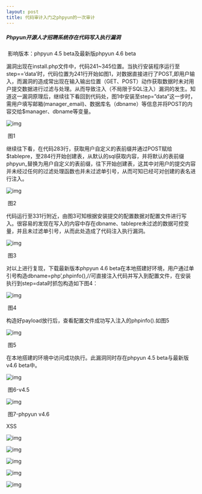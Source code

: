 ```yaml
---
layout: post
title: 代码审计入门之phpyun的一次审计 
---
```


#####     Phpyun开源人才招聘系统存在代码写入执行漏洞

​                  影响版本：phpyun 4.5 beta及最新版phpyun 4.6 beta

​       漏洞出现在install.php文件中，代码241~345位置。当执行安装程序运行至step==’data’时，代码位置为241行开始如图1，对数据直接进行了POST,即用户输入，而漏洞的造成常出现在输入输出位置（GET、POST）动作获取数据时未对用户提交数据进行过滤与处理。从而导致注入（不局限于SQL注入）漏洞的发生。知道这一漏洞原理后，继续往下看回到代码处，图1中安装至step=”data”这一步时，需用户填写邮箱(manager_email)、数据库名（dbname）等信息并将POST的内容交给$manager、dbname等变量。

![img](..\screenshots\wps96.tmp.jpg) 

​                            图1

继续往下看，在代码283行，获取用户自定义的表前缀并通过POST赋给$tablepre，至284行开始创建表，从默认的sql获取内容，并将默认的表前缀phpyun_替换为用户自定义的表前缀，往下开始创建表，这其中对用户的提交内容并未经过任何的过滤处理函数也并未过滤单引号，从而可知已经可对创建的表名进行注入。

![img](..\screenshots\wps97.tmp.jpg) 

​                           图2

代码运行至331行附近，由图3可知根据安装提交的配置数据对配置文件进行写入。很容易的发现在写入的内容中存在dbname、tablepre未过滤的数据可控变量，并且未过滤单引号，从而此处造成了代码注入执行漏洞。

![img](..\screenshots\wpsA8.tmp.jpg) 

​                            图3

对以上进行复现，下载最新版本phpyun 4.6 beta在本地搭建好环境，用户通过单引号构造dbname=php’,phpinfo(),//可直接注入代码并写入到配置文件，在安装执行到step=data时抓包构造如下图4：

![img](..\screenshots\wpsA9.tmp.jpg) 

​                               图4

构造好payload放行后，查看配置文件成功写入注入的phpinfo().如图5

![img](..\screenshots\wpsAA.tmp.jpg) 

​                            图5

在本地搭建的环境中访问成功执行。此漏洞同时存在phpyun 4.5 beta与最新版v4.6 beta中。

![img](..\screenshots\wpsAB.tmp.jpg) 

​                                   图6-v4.5

![img](..\screenshots\wpsAC.tmp.jpg) 

​                             图7-phpyun v4.6

 

 

XSS

![img](..\\screenshots\wpsAD.tmp.jpg) 

![img](..\screenshots\wpsBD.tmp.jpg) 

![img](..\screenshots\wpsBE.tmp.jpg) 

![img](..\\screenshots\wpsBF.tmp.jpg) 

![img](..\screenshots\wpsC0.tmp.jpg) 
